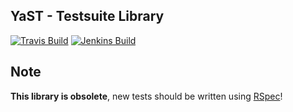## YaST - Testsuite Library

[![Travis Build](https://travis-ci.org/yast/yast-testsuite.svg?branch=master)](https://travis-ci.org/yast/yast-testsuite)
[![Jenkins Build](http://img.shields.io/jenkins/s/https/ci.opensuse.org/yast-testsuite-master.svg)](https://ci.opensuse.org/view/Yast/job/yast-testsuite-master/)

## Note

**This library is obsolete**, new tests should be written using [RSpec](http://rspec.info/)!


